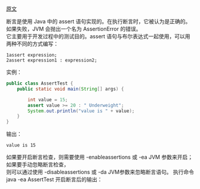 [原文](https://juejin.im/post/5e0eaa0de51d4540e47ca159)

断言是使用 Java 中的 assert 语句实现的。在执行断言时，它被认为是正确的。如果失败，JVM 会抛出一个名为 AssertionError 的错误。  
它主要用于开发过程中的测试目的。assert 语句与布尔表达式一起使用，可以用两种不同的方式编写：  
```text
1assert expression;
2assert expression1 : expression2;
```
实例：  
```java
public class AssertTest {
    public static void main(String[] args) {

        int value = 15;
        assert value >= 20 : " Underweight";
        System.out.println("value is " + value);
    }
}
```
输出：  
```text
value is 15
```
如果要开启断言检查，则需要使用 -enableassertions 或 -ea JVM 参数来开启；如果要手动忽略断言检查，  
则可以通过使用 -disableassertions 或 -da JVM参数来忽略断言语句。
执行命令 java -ea AssertTest 开启断言后的输出：




